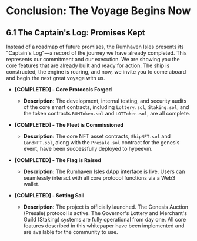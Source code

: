 
# Conclusion: The Voyage Begins Now

## 6.1 The Captain's Log: Promises Kept

Instead of a roadmap of future promises, the Rumhaven Isles presents its "Captain's Log"—a record of the journey we have already completed. This represents our commitment and our execution. We are showing you the core features that are already built and ready for action. The ship is constructed, the engine is roaring, and now, we invite you to come aboard and begin the next great voyage with us.

<!-- Publication styles -->
<link rel="stylesheet" href="assets/styles.css">

<div class="container">

* **[COMPLETED] - Core Protocols Forged**
	* **Description:** The development, internal testing, and security audits of the core smart contracts, including `Lottery.sol`, `Staking.sol`, and the token contracts `RUMToken.sol` and `LOTToken.sol`, are all complete.

* **[COMPLETED] - The Fleet is Commissioned**
	* **Description:** The core NFT asset contracts, `ShipNFT.sol` and `LandNFT.sol`, along with the `Presale.sol` contract for the genesis event, have been successfully deployed to hypeevm.

* **[COMPLETED] - The Flag is Raised**
	* **Description:** The Rumhaven Isles dApp interface is live. Users can seamlessly interact with all core protocol functions via a Web3 wallet.

* **[COMPLETED] - Setting Sail**
	* **Description:** The project is officially launched. The Genesis Auction (Presale) protocol is active. The Governor's Lottery and Merchant's Guild (Staking) systems are fully operational from day one. All core features described in this whitepaper have been implemented and are available for the community to use.

</div>
